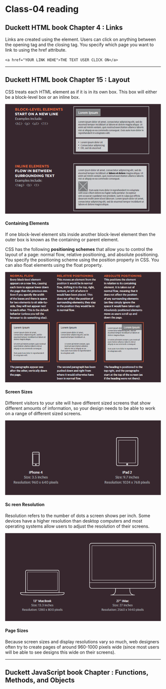 # Class-04 reading

## Duckett HTML book Chapter 4 : Links

Links are created using the **<a>** element. Users can click on anything
between the opening **<a>** tag and the closing **</a>** tag. You specify
which page you want to link to using the href attribute.

`<a href="YOUR LINK HEHE">THE TEXT USER CLICK ON</a>`

----

## Duckett HTML book Chapter 15 : Layout

CSS treats each HTML element as if it is in its
own box. This box will either be a block-level
box or an inline box.

<img src="class4.PNG" alt="js">

#### Containing Elements

If one block-level element sits inside another
block-level element then the outer box is
known as the containing or parent element.

CSS has the following **positioning schemes** that allow you to control
the layout of a page: normal flow, relative positioning, and absolute
positioning. You specify the positioning scheme using the position
property in CSS. You can also float elements using the float property.

<img src="class402.PNG" alt="js">

#### Screen Sizes

Different visitors to your site will have different sized screens that show
different amounts of information, so your design needs to be able to
work on a range of different sized screens.

<img src="class403.PNG" alt="js">

#### Sc reen Resolution

Resolution refers to the number of dots a screen shows per inch. Some
devices have a higher resolution than desktop computers and most
operating systems allow users to adjust the resolution of their screens.

<img src="class404.PNG" alt="js">

#### Page Sizes

Because screen sizes and display resolutions vary so much, web
designers often try to create pages of around 960-1000 pixels wide
(since most users will be able to see designs this wide on their screens).

----

## Duckett JavaScript book Chapter  : Functions, Methods, and Objects









